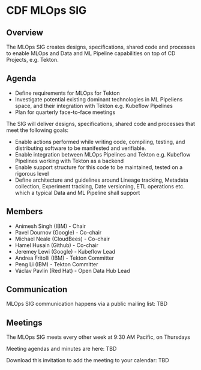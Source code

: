 # CDF MLOps SIG

## Overview
The MLOps SIG creates designs, specifications, shared code and processes to enable MLOps and Data and ML Pipeline capabilities on top of CD Projects, e.g. Tekton. 

## Agenda

* Define requirements for MLOps for Tekton
* Investigate potential existing dominant technologies in ML Pipeliens space, and their integration with Tekton e.g. Kubeflow Pipelines
* Plan for quarterly face-to-face meetings

The SIG will deliver designs, specifications, shared code and processes that meet the following goals:

* Enable actions performed while writing code, compiling, testing, and distributing software to be manifested and verifiable.
* Enable integration between MLOps Pipelines and Tekton e.g. Kubeflow Pipelines working with Tekton as a backend
* Enable support structure for this code to be maintained, tested on a rigorous level
* Define architecture and guidelines around Lineage tracking, Metadata collection, Experiment tracking, Date versioning, ETL operations etc. which a typical Data and ML Pipeline shall support

## Members

* Animesh Singh (IBM) - Chair
* Pavel Dournov (Google) - Co-chair
* Michael Neale (CloudBees) - Co-chair
* Hamel Husain (Github) - Co-chair
* Jeremey Lewi (Google) - Kubeflow Lead
* Andrea Fritolli (IBM) - Tekton Committer
* Peng Li (IBM) - Tekton Committer
* Václav Pavlín (Red Hat) - Open Data Hub Lead

## Communication
MLOps SIG communication happens via a public mailing list: TBD

## Meetings
The MLOps SIG meets every other week at 9:30 AM Pacific, on Thursdays

Meeting agendas and minutes are here: TBD

Download this invitation to add the meeting to your calendar: TBD
